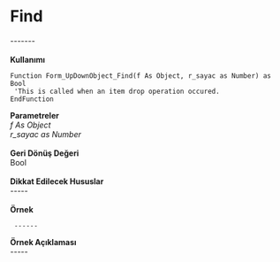 # Find

\-------\
\
**Kullanımı**

```
Function Form_UpDownObject_Find(f As Object, r_sayac as Number) as Bool
 'This is called when an item drop operation occured.
EndFunction
```

**Parametreler**\
_f As Object_\
_r\_sayac as Number_\
\
**Geri Dönüş Değeri**\
Bool\
\
**Dikkat Edilecek Hususlar**\
\-----\
\
**Örnek**

```
 ------
```

**Örnek Açıklaması**\
\-----

